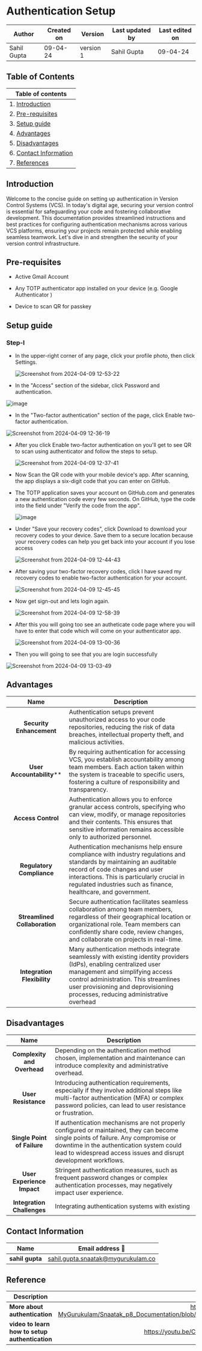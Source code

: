# Authentication Setup

| Author | Created on | Version | Last updated by | Last edited on |
| ------ | ---------- | ------- | --------------- | -------------- |
| Sahil Gupta | 09-04-24   | version 1 | Sahil Gupta        | 09-04-24       |

## Table of Contents

| Table of contents|
| -------------- |
| 1. [Introduction](#Introduction) |
| 2. [Pre-requisites](#Pre-requisites)|
| 3. [Setup guide](#Setup-guide)|
| 4. [Advantages](#advantages)|
| 5. [Disadvantages](#disadvantages)|
| 6. [Contact Information](#Contact-Information)|
| 7. [References](#References)|

## Introduction

Welcome to the concise guide on setting up authentication in Version Control Systems (VCS). In today's digital age, securing your version control is essential for safeguarding your code and fostering collaborative development. This documentation provides streamlined instructions and best practices for configuring authentication mechanisms across various VCS platforms, ensuring your projects remain protected while enabling seamless teamwork. Let's dive in and strengthen the security of your version control infrastructure.

## Pre-requisites

- Active Gmail Account

- Any TOTP authenticator app installed on your device (e.g. Google Authenticator )

- Device to scan QR for passkey

## Setup guide

### Step-I

- In the upper-right corner of any page, click your profile photo, then click Settings.

  ![Screenshot from 2024-04-09 12-53-22](https://github.com/khiladi1314/sahil/assets/152869573/501840d6-3682-4d37-9d0c-ce936d537772)


- In the "Access" section of the sidebar, click Password and authentication.  

 ![image](https://github.com/khiladi1314/sahil/assets/152869573/e333e00c-8b19-493c-a495-e78efcd83731)

- In the "Two-factor authentication" section of the page, click Enable two-factor authentication.

![Screenshot from 2024-04-09 12-36-19](https://github.com/khiladi1314/sahil/assets/152869573/c8538a47-6e95-4638-9368-18a98a85cf08)

- After you click Enable two-factor authentication on you'll get to see QR to scan using authenticator and follow the steps to setup.

  ![Screenshot from 2024-04-09 12-37-41](https://github.com/khiladi1314/sahil/assets/152869573/07a0b7d0-7d08-444e-a7fb-ef68a2658c36)

- Now Scan the QR code with your mobile device's app. After scanning, the app displays a six-digit code that you can enter on GitHub.

- The TOTP application saves your account on GitHub.com and generates a new authentication code every few seconds. On GitHub, type the code into the field under "Verify the code from the app".

  ![image](https://github.com/khiladi1314/sahil/assets/152869573/de2538a3-2e07-4e0c-9bfb-46d0cbbfd7a3)

- Under "Save your recovery codes", click Download to download your recovery codes to your device. Save them to a secure location because your recovery codes can help you get back into your account if you lose access

  ![Screenshot from 2024-04-09 12-44-43](https://github.com/khiladi1314/sahil/assets/152869573/1622ee94-9194-4392-a704-0b2b22a572f1)

- After saving your two-factor recovery codes, click I have saved my recovery codes to enable two-factor authentication for your account.

  ![Screenshot from 2024-04-09 12-45-45](https://github.com/khiladi1314/sahil/assets/152869573/a8927710-9398-46e8-bd54-288548e08475)

- Now get sign-out and lets login again.

  ![Screenshot from 2024-04-09 12-58-39](https://github.com/khiladi1314/sahil/assets/152869573/dec3ba3e-6828-4b0b-b378-71f579dce5e1)

- After this you will going too see an autheticate code page where you will have to enter that code which will come on your authenticator app.

  ![Screenshot from 2024-04-09 13-00-36](https://github.com/khiladi1314/sahil/assets/152869573/df3292fe-cc31-4f2e-a63f-cd5a9cc54076)

- Then you will going to see that you are login successfully

![Screenshot from 2024-04-09 13-03-49](https://github.com/khiladi1314/sahil/assets/152869573/1da0e693-423e-4de1-84d0-2efafe7263c2)

## Advantages

| Name | Description |
| :-------: | ------- |
|**Security Enhancement**| Authentication setups prevent unauthorized access to your code repositories, reducing the risk of data breaches, intellectual property theft, and malicious activities.|
|**User Accountability****| By requiring authentication for accessing VCS, you establish accountability among team members. Each action taken within the system is traceable to specific users, fostering a culture of responsibility and transparency.|
|**Access Control**| Authentication allows you to enforce granular access controls, specifying who can view, modify, or manage repositories and their contents. This ensures that sensitive information remains accessible only to authorized personnel.
|**Regulatory Compliance**| Authentication mechanisms help ensure compliance with industry regulations and standards by maintaining an auditable record of code changes and user interactions. This is particularly crucial in regulated industries such as finance, healthcare, and government.|
|**Streamlined Collaboration**| Secure authentication facilitates seamless collaboration among team members, regardless of their geographical location or organizational role. Team members can confidently share code, review changes, and collaborate on projects in real-time.|
|**Integration Flexibility**| Many authentication methods integrate seamlessly with existing identity providers (IdPs), enabling centralized user management and simplifying access control administration. This streamlines user provisioning and deprovisioning processes, reducing administrative overhead|


## Disadvantages

| Name | Description |
| :-------: | -------- |
|**Complexity and Overhead**| Depending on the authentication method chosen, implementation and maintenance can introduce complexity and administrative overhead.|
|**User Resistance**| Introducing authentication requirements, especially if they involve additional steps like multi-factor authentication (MFA) or complex password policies, can lead to user resistance or frustration. |
|**Single Point of Failure**| If authentication mechanisms are not properly configured or maintained, they can become single points of failure. Any compromise or downtime in the authentication system could lead to widespread access issues and disrupt development workflows.|
|**User Experience Impact**| Stringent authentication measures, such as frequent password changes or complex authentication processes, may negatively impact user experience.
|**Integration Challenges**| Integrating authentication systems with existing |infrastructure or third-party services can present challenges, particularly in heterogeneous environments with diverse technologies and protocols.|

## Contact Information
|Name	|Email address 📧|
| --------------- | -------------- |
|**sahil gupta** |	[sahil.gupta.snaatak@mygurukulam.co](https://www.gmail.com/)|

## Reference
|Description	|link|
| --------------- | :--------------: |
|**More about authentication**| https://github.com/OT-MyGurukulam/Snaatak_p8_Documentation/blob/main/VCS/VCS%20Authentication/VCS_Authentication%20POC.md|
|**video to learn how to setup authentication**|https://youtu.be/CHIys2BQT38?si=0AU-IDiwrxNPXO33|









